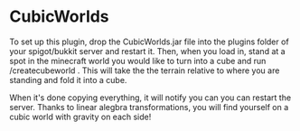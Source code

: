 # CubicWorlds

To set up this plugin, drop the CubicWorlds.jar file into the plugins folder of your spigot/bukkit server and restart it. 
Then, when you load in, stand at a spot in the minecraft world you would like to turn into a cube and run /createcubeworld <face radius>. 
This will take the the terrain relative to where you are standing and fold it into a cube.


When it's done copying everything, it will notify you can you can restart the server. 
Thanks to linear alegbra transformations, you will find yourself on a cubic world with gravity on each side!
